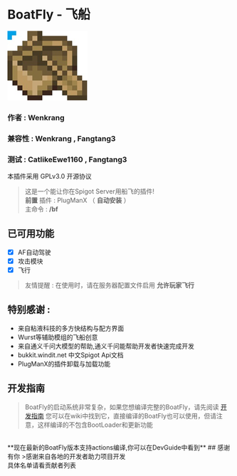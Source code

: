 # BoatFly - 飞船
![Image text](Boat.jpg)
### 作者 : Wenkrang 
### 兼容性 : Wenkrang , Fangtang3
### 测试 : CatlikeEwe1160 , Fangtang3
本插件采用 GPLv3.0 开源协议
>这是一个能让你在Spigot Server用船飞的插件! <br />
**前置** 插件 : PlugManX （ **自动安装** ）<br />
主命令 : **/bf**
## 已可用功能 
- [x] AF自动驾驶
- [x] 攻击模块
- [x] 飞行
>友情提醒 : 在使用时，请在服务器配置文件启用 __允许玩家飞行__
## 特别感谢 :
- 来自粘液科技的多方快结构与配方界面
- Wurst等辅助模组的飞船创意
- 来自通义千问大模型的帮助,通义千问能帮助开发者快速完成开发
- bukkit.windit.net 中文Spigot Api文档
- PlugManX的插件卸载与加载功能

## 开发指南
>   BoatFly的启动系统非常复杂，如果您想编译完整的BoatFly，请先阅读 [开发指南](https://github.com/Wenkrangha/BoatFly/wiki/Dev-Guide)
您可以在wiki中找到它，直接编译的BoatFly也可以使用，但请注意，这样编译的不包含BootLoader和更新功能 <br />
<br />
 **现在最新的BoatFly版本支持actions编译,你可以在DevGuide中看到**
## 感谢有你
>感谢来自各地的开发者助力项目开发 <br />
具体名单请看贡献者列表
